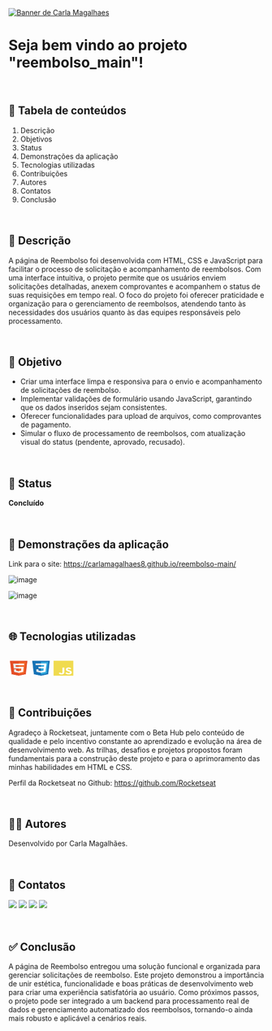 [![Banner de Carla Magalhaes](https://github.com/user-attachments/assets/433fe11c-644e-44e6-b331-c012a2d371aa)](https://github.com/carlamagalhaes8)
<br><h1>Seja bem vindo ao projeto "reembolso_main"!</h1>

<br><h2>📑 Tabela de conteúdos</h2>
1. Descrição<br>
2. Objetivos<br>
3. Status<br>
4. Demonstrações da aplicação<br>
5. Tecnologias utilizadas<br>
6. Contribuições<br>
7. Autores<br>
8. Contatos<br>
9. Conclusão

<br><h2>📖 Descrição</h2>
A página de Reembolso foi desenvolvida com HTML, CSS e JavaScript para facilitar o processo de solicitação e acompanhamento de reembolsos. Com uma interface intuitiva, o projeto permite que os usuários enviem solicitações detalhadas, anexem comprovantes e acompanhem o status de suas requisições em tempo real. O foco do projeto foi oferecer praticidade e organização para o gerenciamento de reembolsos, atendendo tanto às necessidades dos usuários quanto às das equipes responsáveis pelo processamento.

<br><h2>🎯 Objetivo</h2>
- Criar uma interface limpa e responsiva para o envio e acompanhamento de solicitações de reembolso.
- Implementar validações de formulário usando JavaScript, garantindo que os dados inseridos sejam consistentes.
- Oferecer funcionalidades para upload de arquivos, como comprovantes de pagamento.
- Simular o fluxo de processamento de reembolsos, com atualização visual do status (pendente, aprovado, recusado).


<br><h2>📌 Status</h2>
**Concluído**

<br><h2>👀 Demonstrações da aplicação</h2>
Link para o site: https://carlamagalhaes8.github.io/reembolso-main/

![image](https://github.com/user-attachments/assets/8819eed7-4090-4a16-92d7-b0718ab14adf)

![image](https://github.com/user-attachments/assets/6cba5fe8-3956-45d6-9ad2-fc964e55f58b)




<br><h2>🌐 Tecnologias utilizadas</h2>
<div style="display: inline_block"><br>
  <img align="center" alt="Rafa-HTML" height="30" width="40" src="https://raw.githubusercontent.com/devicons/devicon/master/icons/html5/html5-original.svg">
  <img align="center" alt="Rafa-CSS" height="30" width="40" src="https://raw.githubusercontent.com/devicons/devicon/master/icons/css3/css3-original.svg">
  <img align="center" alt="Rafa-Js" height="30" width="40" src="https://raw.githubusercontent.com/devicons/devicon/master/icons/javascript/javascript-plain.svg">
</div>

<br><h2>🤝 Contribuições</h2>
Agradeço à Rocketseat, juntamente com o Beta Hub pelo conteúdo de qualidade e pelo incentivo constante ao aprendizado e evolução na área de desenvolvimento web. As trilhas, desafios e projetos propostos foram fundamentais para a construção deste projeto e para o aprimoramento das minhas habilidades em HTML e CSS.<br>

Perfil da Rocketseat no Github: https://github.com/Rocketseat

<br><h2>👨‍💻 Autores</h2>
Desenvolvido por Carla Magalhães.

<br><h2>📧 Contatos</h2>
<div> 
  <a href="https://www.instagram.com/carla_magalhaes404/" target="_blank"><img src="https://img.shields.io/badge/-Instagram-%23E4405F?style=for-the-badge&logo=instagram&logoColor=white" target="_blank"></a>
 <a href="https://discord.com/channels/@me" target="_blank"><img src="https://img.shields.io/badge/Discord-7289DA?style=for-the-badge&logo=discord&logoColor=white" target="_blank"></a> 
  <a href = "mailto:carlamagalhaes404@gmail.com"><img src="https://img.shields.io/badge/-Gmail-%23333?style=for-the-badge&logo=gmail&logoColor=white" target="_blank"></a>
  <a href="https://www.linkedin.com/in/carla-magalh%C3%A3es-4039b6288/" target="_blank"><img src="https://img.shields.io/badge/-LinkedIn-%230077B5?style=for-the-badge&logo=linkedin&logoColor=white" target="_blank"></a> 
</div>

<br><h2>✅ Conclusão</h2>
A página de Reembolso entregou uma solução funcional e organizada para gerenciar solicitações de reembolso. Este projeto demonstrou a importância de unir estética, funcionalidade e boas práticas de desenvolvimento web para criar uma experiência satisfatória ao usuário. Como próximos passos, o projeto pode ser integrado a um backend para processamento real de dados e gerenciamento automatizado dos reembolsos, tornando-o ainda mais robusto e aplicável a cenários reais.
